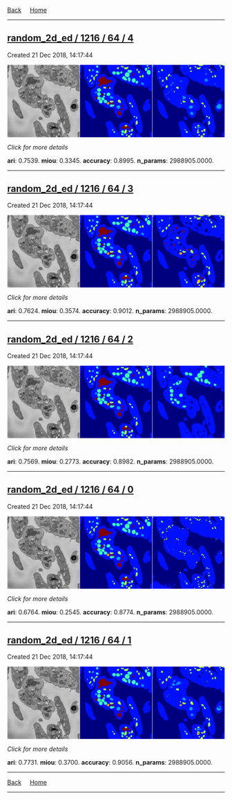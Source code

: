 
[Back](..)&nbsp;&nbsp;&nbsp;&nbsp;&nbsp;[Home](https://leapmanlab.github.io/snapshots)

---

<div class="summary"><a href="4"><h2>random_2d_ed / 1216 / 64 / 4</h2></a><p>Created 21 Dec 2018, 14:17:44
</p><a href="4"><img src="4/media/summary.png" align="center"></a><p>
<i>Click for more details</i>
</p></div>

**ari**: 0.7539. **miou**: 0.3345. **accuracy**: 0.8995. **n_params**: 2988905.0000. 

---

<div class="summary"><a href="3"><h2>random_2d_ed / 1216 / 64 / 3</h2></a><p>Created 21 Dec 2018, 14:17:44
</p><a href="3"><img src="3/media/summary.png" align="center"></a><p>
<i>Click for more details</i>
</p></div>

**ari**: 0.7624. **miou**: 0.3574. **accuracy**: 0.9012. **n_params**: 2988905.0000. 

---

<div class="summary"><a href="2"><h2>random_2d_ed / 1216 / 64 / 2</h2></a><p>Created 21 Dec 2018, 14:17:44
</p><a href="2"><img src="2/media/summary.png" align="center"></a><p>
<i>Click for more details</i>
</p></div>

**ari**: 0.7569. **miou**: 0.2773. **accuracy**: 0.8982. **n_params**: 2988905.0000. 

---

<div class="summary"><a href="0"><h2>random_2d_ed / 1216 / 64 / 0</h2></a><p>Created 21 Dec 2018, 14:17:44
</p><a href="0"><img src="0/media/summary.png" align="center"></a><p>
<i>Click for more details</i>
</p></div>

**ari**: 0.6764. **miou**: 0.2545. **accuracy**: 0.8774. **n_params**: 2988905.0000. 

---

<div class="summary"><a href="1"><h2>random_2d_ed / 1216 / 64 / 1</h2></a><p>Created 21 Dec 2018, 14:17:44
</p><a href="1"><img src="1/media/summary.png" align="center"></a><p>
<i>Click for more details</i>
</p></div>

**ari**: 0.7731. **miou**: 0.3700. **accuracy**: 0.9056. **n_params**: 2988905.0000. 

---

[Back](..)&nbsp;&nbsp;&nbsp;&nbsp;&nbsp;[Home](https://leapmanlab.github.io/snapshots)

---